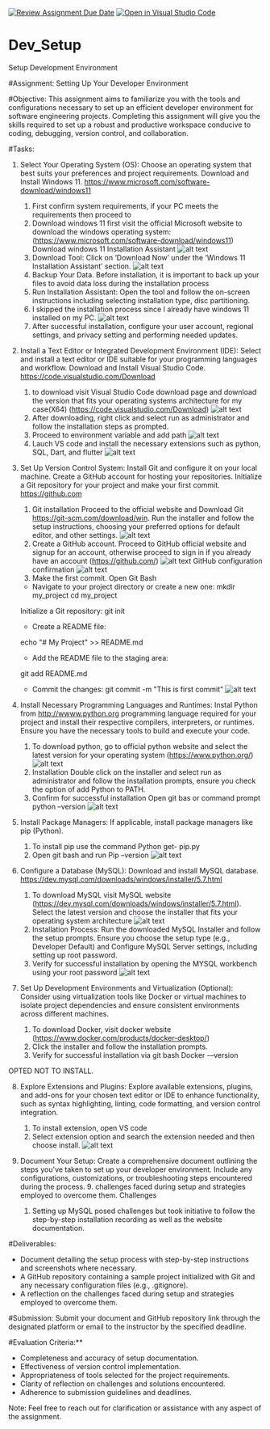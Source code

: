 [![Review Assignment Due Date](https://classroom.github.com/assets/deadline-readme-button-22041afd0340ce965d47ae6ef1cefeee28c7c493a6346c4f15d667ab976d596c.svg)](https://classroom.github.com/a/vbnbTt5m)
[![Open in Visual Studio Code](https://classroom.github.com/assets/open-in-vscode-2e0aaae1b6195c2367325f4f02e2d04e9abb55f0b24a779b69b11b9e10269abc.svg)](https://classroom.github.com/online_ide?assignment_repo_id=15284012&assignment_repo_type=AssignmentRepo)
# Dev_Setup
Setup Development Environment

#Assignment: Setting Up Your Developer Environment

#Objective:
This assignment aims to familiarize you with the tools and configurations necessary to set up an efficient developer environment for software engineering projects. Completing this assignment will give you the skills required to set up a robust and productive workspace conducive to coding, debugging, version control, and collaboration.

#Tasks:

1. Select Your Operating System (OS):
   Choose an operating system that best suits your preferences and project requirements. Download and Install Windows 11. https://www.microsoft.com/software-download/windows11
   1.	First confirm system requirements, if your PC meets the requirements then proceed to
   2.	Download windows 11
first visit the official Microsoft website to download the windows operating system:(https://www.microsoft.com/software-download/windows11)
Download windows 11 Installation Assistant
![alt text](image.png)
   3.	Download Tool: Click on ‘Download Now’ under the ‘Windows 11 Installation Assistant’ section.
![alt text](image-1.png)
   4.	Backup Your Data. Before installation, it is important to back up your files to avoid data loss during the installation process
   5.	Run Installation Assistant: Open the tool and follow the on-screen instructions including selecting installation type, disc partitioning.
   6.	I skipped the installation process since I already have windows 11 installed on my PC.
![alt text](image-2.png)
   7.	After successful installation, configure your user account, regional settings, and privacy setting and performing needed updates.

2. Install a Text Editor or Integrated Development Environment (IDE):
   Select and install a text editor or IDE suitable for your programming languages and workflow. Download and Install Visual Studio Code. https://code.visualstudio.com/Download
   1.	to download visit Visual Studio Code download page and download the version that fits your operating systems architecture for my case(X64) (https://code.visualstudio.com/Download)
![alt text](image-3.png)
   2.	After downloading, right click and select run as administrator and follow the installation steps as prompted.
   3.	Proceed to environment variable and add path 
![alt text](image-4.png)
   4.	Lauch VS code and install the necessary extensions such as python, SQL, Dart, and flutter
![alt text](image-5.png)

3. Set Up Version Control System:
   Install Git and configure it on your local machine. Create a GitHub account for hosting your repositories. Initialize a Git repository for your project and make your first commit. https://github.com
   1.	Git installation 
   Proceed to the official website and Download Git https://git-scm.com/download/win. 
Run the installer and follow the setup instructions, choosing your preferred options for default editor, and other settings.
![alt text](image-6.png)
   2.	Create a GitHub account.
Proceed to GitHub official website and signup for an account, otherwise proceed to sign in if you already have an account (https://github.com/) 
![alt text](image-7.png)
GitHub configuration confirmation
![alt text](image-8.png)
   3.	Make the first commit.
Open Git Bash 
   - Navigate to your project directory or create a new one:
 	mkdir my_project
 	cd my_project
 
   Initialize a Git repository:
 	git init
 
   - Create a README file:
 
 	echo "# My Project" >> README.md
 	
   - Add the README file to the staging area:
 	
 	git add README.md
   - Commit the changes: 
 	git commit -m "This is first commit"
![alt text](image-15.png)

4. Install Necessary Programming Languages and Runtimes:
  Instal Python from http://wwww.python.org programming language required for your project and install their respective compilers, interpreters, or runtimes. Ensure you have the necessary tools to build and execute your code.
   1.	To download python, go to official python website and select the latest version for your operating system (https://www.python.org/) 
![alt text](image-9.png)
   2.	Installation 
Double click on the installer and select run as administrator and follow the installation prompts, ensure you check the option of add Python to PATH.
   3.	Confirm for successful installation
Open git bas or command prompt 
python –version
![alt text](image-10.png)

5. Install Package Managers:
   If applicable, install package managers like pip (Python).
   1.	To install pip use the command  Python get- pip.py
   2.	Open git bash and run
Pip –version
![alt text](image-11.png)

6. Configure a Database (MySQL):
   Download and install MySQL database. https://dev.mysql.com/downloads/windows/installer/5.7.html
   1.	To download MySQL visit MySQL website (https://dev.mysql.com/downloads/windows/installer/5.7.html).
Select the latest version and choose the installer that fits your operating system architecture 
![alt text](image-12.png)
   2.	Installation Process:
   	Run the downloaded MySQL Installer and follow the setup prompts.
Ensure you choose the setup type (e.g., Developer Default) and Configure MySQL Server settings, including setting up root password.
   3.	Verify for successful installation by opening the MYSQL workbench using your root password
![alt text](image-13.png)

7. Set Up Development Environments and Virtualization (Optional):
   Consider using virtualization tools like Docker or virtual machines to isolate project dependencies and ensure consistent environments across different machines.
   1.	To download Docker, visit docker website (https://www.docker.com/products/docker-desktop/) 
   2.	 Click the installer and follow the installation prompts.
   3.	Verify for successful installation via git bash
Docker -–version

OPTED NOT TO INSTALL.

8. Explore Extensions and Plugins:
   Explore available extensions, plugins, and add-ons for your chosen text editor or IDE to enhance functionality, such as syntax highlighting, linting, code formatting, and version control integration.
   1.	To install extension, open VS code
   2.	Select extension option and search the extension needed and then choose install.
![alt text](image-14.png)

9. Document Your Setup:
    Create a comprehensive document outlining the steps you've taken to set up your developer environment. Include any configurations, customizations, or troubleshooting steps encountered during the process. 
   9.	challenges faced during setup and strategies employed to overcome them.
Challenges 
   1.	Setting up MySQL posed challenges but took initiative to follow the step-by-step installation recording as well as the website documentation.

#Deliverables:
- Document detailing the setup process with step-by-step instructions and screenshots where necessary.
- A GitHub repository containing a sample project initialized with Git and any necessary configuration files (e.g., .gitignore).
- A reflection on the challenges faced during setup and strategies employed to overcome them.

#Submission:
Submit your document and GitHub repository link through the designated platform or email to the instructor by the specified deadline.

#Evaluation Criteria:**
- Completeness and accuracy of setup documentation.
- Effectiveness of version control implementation.
- Appropriateness of tools selected for the project requirements.
- Clarity of reflection on challenges and solutions encountered.
- Adherence to submission guidelines and deadlines.

Note: Feel free to reach out for clarification or assistance with any aspect of the assignment.
